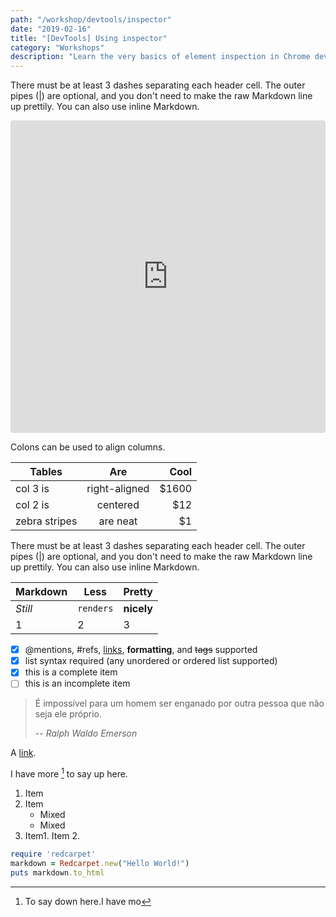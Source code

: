 ```yaml
---
path: "/workshop/devtools/inspector"
date: "2019-02-16"
title: "[DevTools] Using inspector"
category: "Workshops"
description: "Learn the very basics of element inspection in Chrome devtools"
---
```


There must be at least 3 dashes separating each header cell.
The outer pipes (|) are optional, and you don't need to make the
raw Markdown line up prettily. You can also use inline Markdown.

<iframe src="https://codesandbox.io/embed/j0y0vpz59" style="width:100%; height:500px; border:0; border-radius: 4px; overflow:hidden;" sandbox="allow-modals allow-forms allow-popups allow-scripts allow-same-origin"></iframe>

<!-- ![Flowers](https://qxf2.com/blog/wp-content/uploads/2015/02/API_DevTools_PostParams.jpg "Title") -->

Colons can be used to align columns.

| Tables        |      Are      |  Cool |
| ------------- | :-----------: | ----: |
| col 3 is      | right-aligned | $1600 |
| col 2 is      |   centered    |   $12 |
| zebra stripes |   are neat    |    $1 |

There must be at least 3 dashes separating each header cell.
The outer pipes (|) are optional, and you don't need to make the
raw Markdown line up prettily. You can also use inline Markdown.

| Markdown | Less      | Pretty     |
| -------- | --------- | ---------- |
| _Still_  | `renders` | **nicely** |
| 1        | 2         | 3          |

- [x] @mentions, #refs, [links](), **formatting**, and <del>tags</del> supported
- [x] list syntax required (any unordered or ordered list supported)
- [x] this is a complete item
- [ ] this is an incomplete item

> É impossível para um homem ser enganado por outra pessoa que não seja ele próprio.
>
> -- <cite>Ralph Waldo Emerson</cite>

A [link](http://example.com "Title").

I have more [^1] to say up here.

[^1]: To say down here.I have mo

1. Item
2. Item
   - Mixed
   - Mixed
3. Item1. Item 2.

```ruby
require 'redcarpet'
markdown = Redcarpet.new("Hello World!")
puts markdown.to_html
```
